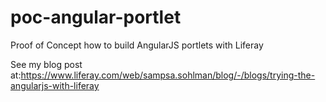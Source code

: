 poc-angular-portlet
===================

Proof of Concept how to build AngularJS portlets with Liferay

See my blog post at:https://www.liferay.com/web/sampsa.sohlman/blog/-/blogs/trying-the-angularjs-with-liferay
